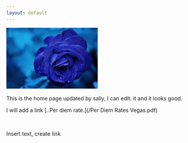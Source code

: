 ```yaml
---
layout: default
---
```


![flower](/uploads/flower.jpg "flower")

This is the home page updated by sally, I can edit. it and it looks good.

I will add a link&nbsp;[..Per diem rate.](/Per Diem Rates Vegas.pdf)

&nbsp;

Insert text, create link